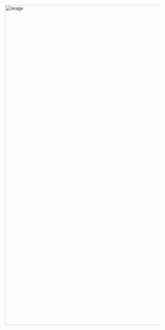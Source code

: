 <img width="1039" alt="image" src="https://github.com/user-attachments/assets/9583108e-7014-475c-a8d6-ef2cf7c8f5cc" />

